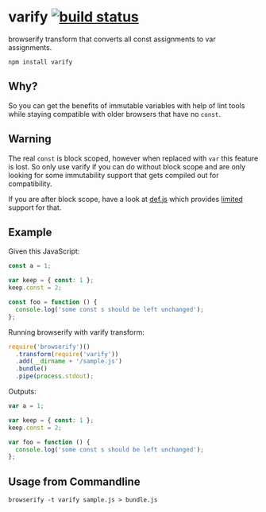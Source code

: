 # varify [![build status](https://secure.travis-ci.org/thlorenz/varify.png)](http://travis-ci.org/thlorenz/varify)

browserify transform that converts all const assignments to var assignments.

    npm install varify

## Why?

So you can get the benefits of immutable variables with help of lint tools while staying compatible with older browsers
that have no `const`.

## Warning

The real `const` is block scoped, however when replaced with `var` this feature is lost. So only use varify if you can
do without block scope and are only looking for some immutability support that gets compiled out for compatibility.

If you are after block scope, have a look at [def.js](https://github.com/olov/defs) which provides
[limited](https://github.com/olov/defs#loop-closures-limitation) support for that.

## Example

Given this JavaScript:

```js
const a = 1;

var keep = { const: 1 };
keep.const = 2;

const foo = function () {
  console.log('some const s should be left unchanged');
};
```

Running browserify with varify transform:

```js
require('browserify')()
  .transform(require('varify'))
  .add(__dirname + '/sample.js')
  .bundle()
  .pipe(process.stdout);
```

Outputs:

```js
var a = 1;

var keep = { const: 1 };
keep.const = 2;

var foo = function () {
  console.log('some const s should be left unchanged');
};
```

## Usage from Commandline

    browserify -t varify sample.js > bundle.js
